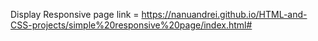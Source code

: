 Display Responsive page
link = https://nanuandrei.github.io/HTML-and-CSS-projects/simple%20responsive%20page/index.html#

